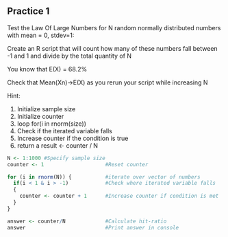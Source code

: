 ## Practice 1

 Test the Law Of Large Numbers for N random normally distributed numbers with mean = 0, stdev=1:

 Create an R script that will count how many of these numbers fall between -1 and 1 and divide by the total quantity of N

 You know that E(X) = 68.2%

 Check that Mean(Xn)->E(X) as you rerun your script while increasing N

 Hint:
1.  Initialize sample size
2.  Initialize counter
3.  loop for(i in rnorm(size))
4.  Check if the iterated variable falls
5.  Increase counter if the condition is true
6.  return a result <- counter / N


```r
N <- 1:1000 #Specify sample size
counter <- 1 					#Reset counter

for (i in rnorm(N)) {			#iterate over vector of numbers
  if(i < 1 & i > -1)			#Check where iterated variable falls
  {
    counter <- counter + 1		#Increase counter if condition is met
  }
}

answer <- counter/N 			#Calculate hit-ratio
answer 							#Print answer in console
```
